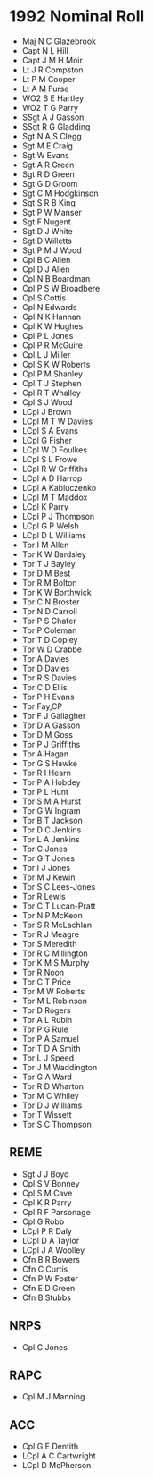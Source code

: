# 1992 Nominal Roll

* Maj N C Glazebrook
* Capt N L Hill
* Capt J M H Moir
* Lt J R Compston
* Lt P M Cooper
* Lt A M Furse
* WO2 S E Hartley
* WO2 T G Parry
* SSgt A J Gasson
* SSgt R G Gladding
* Sgt N A S Clegg
* Sgt M E Craig
* Sgt W Evans
* Sgt A R Green
* Sgt R D Green
* Sgt G D Groom
* Sgt C M Hodgkinson
* Sgt S R B King
* Sgt P W Manser
* Sgt F Nugent
* Sgt D J White
* Sgt D Willetts
* Sgt P M J Wood
* Cpl B C Allen
* Cpl D J Allen
* Cpl N B Boardman
* Cpl P S W Broadbere
* Cpl S Cottis
* Cpl N Edwards
* Cpl N K Hannan
* Cpl K W Hughes
* Cpl P L Jones
* Cpl P R McGuire
* Cpl L J Miller
* Cpl S K W Roberts
* Cpl P M Shanley
* Cpl T J Stephen
* Cpl R T Whalley
* Cpl S J Wood
* LCpl J Brown
* LCpl M T W Davies
* LCpl S A Evans
* LCpl G Fisher
* LCpl W D Foulkes
* LCpl S L Frowe
* LCpl R W Griffiths
* LCpl A D Harrop
* LCpl A Kabluczenko
* LCpl M T Maddox
* LCpl K Parry
* LCpl P J Thompson
* LCpl G P Welsh
* LCpl D L Williams
* Tpr I M Allen
* Tpr K W Bardsley
* Tpr T J Bayley
* Tpr D M Best
* Tpr R M Bolton
* Tpr K W Borthwick
* Tpr C N Broster
* Tpr N D Carroll
* Tpr P S Chafer
* Tpr P Coleman
* Tpr T D Copley
* Tpr W D Crabbe
* Tpr A Davies
* Tpr D Davies
* Tpr R S Davies
* Tpr C D Ellis
* Tpr P H Evans
* Tpr Fay,CP
* Tpr F J Gallagher
* Tpr D A Gasson
* Tpr D M Goss
* Tpr P J Griffiths
* Tpr A Hagan
* Tpr G S Hawke
* Tpr R I Hearn
* Tpr P A Hobdey
* Tpr P L Hunt
* Tpr S M A Hurst
* Tpr G W Ingram
* Tpr B T Jackson
* Tpr D C Jenkins
* Tpr L A Jenkins
* Tpr C Jones
* Tpr G T Jones
* Tpr I J Jones
* Tpr M J Kewin
* Tpr S C Lees-Jones
* Tpr R Lewis
* Tpr C T  Lucan-Pratt
* Tpr N P McKeon
* Tpr S R McLachlan
* Tpr R J Meagre
* Tpr S Meredith
* Tpr R C Millington
* Tpr K M S Murphy
* Tpr R Noon
* Tpr C T Price
* Tpr M W Roberts
* Tpr M L Robinson
* Tpr D Rogers
* Tpr A L Rubin
* Tpr P G Rule
* Tpr P A Samuel
* Tpr T D A Smith
* Tpr L J Speed
* Tpr J M Waddington
* Tpr G A Ward
* Tpr R D Wharton
* Tpr M C Whiley
* Tpr D J Williams
* Tpr T Wissett
* Tpr S C Thompson

## REME

* Sgt J J Boyd
* Cpl S V Bonney
* Cpl S M Cave
* Cpl K R Parry
* Cpl R F Parsonage
* Cpl G Robb
* LCpl P R Daly
* LCpl D A Taylor
* LCpl J A Woolley
* Cfn B R Bowers
* Cfn C Curtis
* Cfn P W Foster
* Cfn E D Green
* Cfn B Stubbs

## NRPS

* Cpl C Jones

## RAPC

* Cpl M J Manning

## ACC

* Cpl G E Dentith
* LCpl A C Cartwright
* LCpl D McPherson
